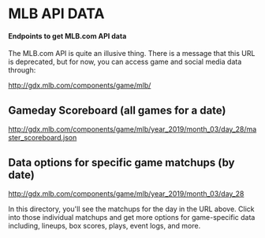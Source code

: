 # MLB API DATA
#### Endpoints to get MLB.com API data

The MLB.com API is quite an illusive thing. There is a message that this URL is deprecated, but for now, you can access game and social media data through:

http://gdx.mlb.com/components/game/mlb/


## Gameday Scoreboard (all games for a date)

http://gdx.mlb.com/components/game/mlb/year_2019/month_03/day_28/master_scoreboard.json


## Data options for specific game matchups (by date)

http://gdx.mlb.com/components/game/mlb/year_2019/month_03/day_28

In this directory, you'll see the matchups for the day in the URL above. Click into those individual matchups and get more options for game-specific data including, lineups, box scores, plays, event logs, and more.
